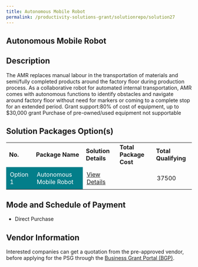 ```yaml
---
title: Autonomous Mobile Robot
permalink: /productivity-solutions-grant/solutionrepo/solution27
---
```


## Autonomous Mobile Robot

## Description

The AMR replaces manual labour in the transportation of materials and semi/fully completed products around the factory floor during production process. 
As a collaborative robot for automated internal transportation, AMR comes with autonomous functions to identify obstacles and navigate around factory floor without need for markers or coming to a complete stop for an extended period. 
Grant support:80% of cost of equipment, up to $30,000 grant
Purchase of pre-owned/used equipment not supportable

## Solution Packages Option(s)

<table>
<tr>
<td><b>No.</b></td>
<td><b>Package Name</b></td>
<td><b>Solution Details</b></td>
<td><b>Total Package Cost</b></td>
<td><b>Total Qualifying</b></td>
</tr>
<tr>
<td style='padding: 10px; background-color: #037E8A; color: #FFFFFF;'>Option 1</td>
<td style='padding: 10px; background-color: #037E8A; color: #FFFFFF;'>Autonomous Mobile Robot</td>
<td style='padding: 10px;'><a href='' target='_blank'>View Details</a></td>
<td style='padding: 10px;'></td>
<td style='padding: 10px;'>37500</td>
</tr>
</table>

## Mode and Schedule of Payment

 - Direct Purchase

## Vendor Information

 

Interested companies can get a quotation from the pre-approved vendor, before applying for the PSG through the <a href='https://www.businessgrants.gov.sg/' target='_blank' rel='noopener'>Business Grant Portal (BGP)</a>.

<script src="/jquery/resize-tables.js"></script>
